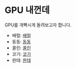 # GPU 내껀데

GPU를 개빡시게 돌려보고자 합니다.

- 배럴: [배럴](https://github.com/gpu-is-mine/git-flow-mission/blob/feature/better/readme-better.md)
- 동동: [동동](dd.md)   
- 콜린: [콜린](Collin.md)   
- 코기: [코기](ecsimsw.md)   
- 완태: [완태](wannte.md)   
